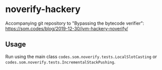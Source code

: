 # noverify-hackery

Accompanying git repository to "Bypassing the bytecode verifier":
https://som.codes/blog/2019-12-30/jvm-hackery-noverify/

## Usage

Run using the main class `codes.som.noverify.tests.LocalSlotCasting`
or `codes.som.noverify.tests.IncrementalStackPushing`.
